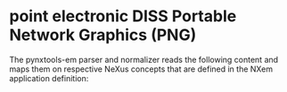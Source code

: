 # point electronic DISS Portable Network Graphics (PNG)

The pynxtools-em parser and normalizer reads the following content and maps them on respective NeXus concepts that are defined in the NXem application definition:

<!--| PNG | NeXus/HDF5 |
| --------------- | --------------  |
| (Molecular ion) number of elements and their multiplicity | :heavy_check_mark: |
| Mass-to-charge-state-ratio value interval for each molecular ion | :heavy_check_mark: |-->
